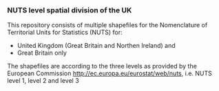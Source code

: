 ### NUTS level spatial division of the UK

This repository consists of multiple shapefiles for the Nomenclature of Territorial Units for Statistics (NUTS) for:
* United Kingdom (Great Britain and Northen Ireland) and 
* Great Britain only

The shapefiles are according to the three levels as provided by the European Commission http://ec.europa.eu/eurostat/web/nuts, i.e. NUTS level 1, level 2 and level 3
